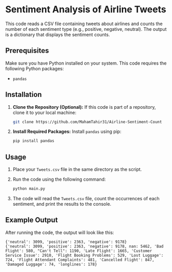 # Sentiment Analysis of Airline Tweets

This code reads a CSV file containing tweets about airlines and counts the number of each sentiment type (e.g., positive, negative, neutral). The output is a dictionary that displays the sentiment counts.

## Prerequisites

Make sure you have Python installed on your system. This code requires the following Python packages:

- `pandas`

## Installation

1. **Clone the Repository (Optional):**
   If this code is part of a repository, clone it to your local machine:

   ```bash
   git clone https://github.com/MahamTahir31/Airline-Sentiment-Count
   ```

2. **Install Required Packages:**
   Install `pandas` using pip:

   ```bash
   pip install pandas
   ```

## Usage

1. Place your `Tweets.csv` file in the same directory as the script.

2. Run the code using the following command:

   ```bash
   python main.py
   ```

3. The code will read the `Tweets.csv` file, count the occurrences of each sentiment, and print the results to the console.


## Example Output

After running the code, the output will look like this:

```
{'neutral': 3099, 'positive': 2363, 'negative': 9178}
{'neutral': 3099, 'positive': 2363, 'negative': 9178, nan: 5462, 'Bad Flight': 580, "Can't Tell": 1190, 'Late Flight': 1665, 'Customer Service Issue': 2910, 'Flight Booking Problems': 529, 'Lost Luggage': 724, 'Flight Attendant Complaints': 481, 'Cancelled Flight': 847, 'Damaged Luggage': 74, 'longlines': 178}   
```
